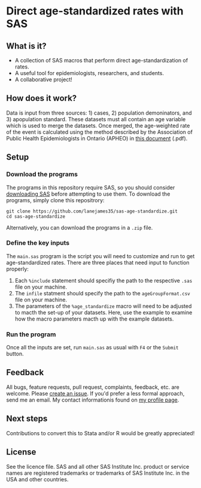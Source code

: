 # Direct age-standardized rates with SAS
## What is it?
* A collection of SAS macros that perform direct age-standardization of rates.
* A useful tool for epidemiologists, researchers, and students.
* A collaborative project!
## How does it work?
Data is input from three sources: 1) cases, 2) population demoninators, and 3) apopulation standard. These datasets must all contain an age variable which is used to merge the datasets. Once merged, the age-weighted rate of the event is calculated using the method described by the Association of Public Health Epidemiologists in Ontario (APHEO) in [this document](http://http://core.apheo.ca/resources/indicators/Standardization%20report_NamBains_FINALMarch16.pdf) (.pdf).
## Setup
### Download the programs
The programs in this repository require SAS, so you should consider [downloading SAS](https://www.sas.com/en_us/software/university-edition.html) before attempting to use them.
To download the programs, simply clone this repositrory:

```
git clone https://github.com/lanejames35/sas-age-standardize.git
cd sas-age-standardize
```

Alternatively, you can download the programs in a `.zip` file.

### Define the key inputs
The `main.sas` program is the script you will need to customize and run to get age-standardized rates. There are three places that need input to function properly:
   1. Each `%include` statement should specifiy the path to the respective `.sas` file on your machine.
   2. The `infile` statment should specify the path to the `ageGroupFormat.csv` file on your machine.
   3. The parameters of the `%age_standardize` macro will need to be adjusted to macth the set-up of your datasets. Here, use the example to examine how the macro parameters macth up with the example datasets.

### Run the program
Once all the inputs are set, run `main.sas` as usual with `F4` or the `Submit` button.
## Feedback
All bugs, feature requests, pull request, complaints, feedback, etc. are welcome. Please [create an issue](https://github.com/lanejames35/sas-age-standardize/issues).
If you'd prefer a less formal approach, send me an email. My contact informationis found on [my profile page](https://github.com/lanejames35).

## Next steps
Contributions to convert this to Stata and/or R would be greatly appreciated!

## License
See the licence file.
SAS and all other SAS Institute Inc. product or service names are registered trademarks or trademarks of SAS Institute Inc. in the USA and other countries.
